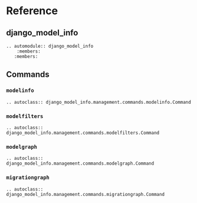 # Reference

## django_model_info

```{eval-rst}
.. automodule:: django_model_info
    :members:
   :members:
```

## Commands

### `modelinfo`

```{eval-rst}
.. autoclass:: django_model_info.management.commands.modelinfo.Command
```

### `modelfilters`

```{eval-rst}
.. autoclass:: django_model_info.management.commands.modelfilters.Command
```

### `modelgraph`

```{eval-rst}
.. autoclass:: django_model_info.management.commands.modelgraph.Command
```

### `migrationgraph`

```{eval-rst}
.. autoclass:: django_model_info.management.commands.migrationgraph.Command
```
